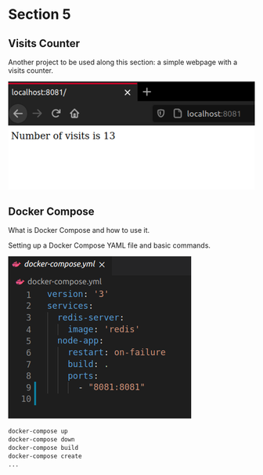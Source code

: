 # Section 5

## Visits Counter
Another project to be used along this section: a simple webpage with a visits counter.

![Visits](../visits.png)

## Docker Compose
What is Docker Compose and how to use it. 

Setting up a Docker Compose YAML file and basic commands.

![Docker-Compose](../docker-compose.png)

```bash
docker-compose up
docker-compose down
docker-compose build
docker-compose create
...
```


